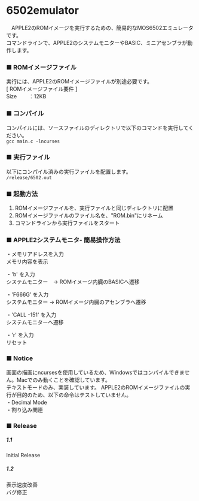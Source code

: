 # 6502emulator

　APPLE2のROMイメージを実行するための、簡易的なMOS6502エミュレータです。  
 コマンドラインで、APPLE2のシステムモニターやBASIC、ミニアセンブラが動作します。  
 
 ### ■ ROMイメージファイル
 
   実行には、APPLE2のROMイメージファイルが別途必要です。  
[ ROMイメージファイル要件 ]  
    Size    　　：12KB  

 ### ■ コンパイル
 
   コンパイルには、ソースファイルのディレクトリで以下のコマンドを実行してください。  
```gcc main.c -lncurses```  

### ■ 実行ファイル

  以下にコンパイル済みの実行ファイルを配置します。  
  ```/release/6502.out```  

 ### ■ 起動方法
 
   1. ROMイメージファイルを、実行ファイルと同じディレクトリに配置
   2. ROMイメージファイルのファイル名を、"ROM.bin"にリネーム
   3. コマンドラインから実行ファイルをスタート
 
 
 ### ■ APPLE2システムモニタ- 簡易操作方法
 
   ・メモリアドレスを入力  
     メモリ内容を表示  
     
   ・'b' を入力  
     システムモニター　→ ROMイメージ内臓のBASICへ遷移  
     
   ・'F666G' を入力  
     システムモニター  → ROMイメージ内臓のアセンブラへ遷移  
     
   ・'CALL -151' を入力  
     システムモニターへ遷移  
     
   ・'r' を入力  
     リセット    


 ### ■ Notice
   画面の描画にncursesを使用しているため、Windowsではコンパイルできません。Macでのみ動くことを確認しています。  
   テキストモードのみ、実装しています。
   APPLE2のROMイメージファイルの実行が目的のため、以下の命令はテストしていません。  
   ・Decimal Mode  
   ・割り込み関連  


 ### ■ Release
 ##### 1.1
   Initial Release  

##### 1.2
   表示速度改善  
   バグ修正
